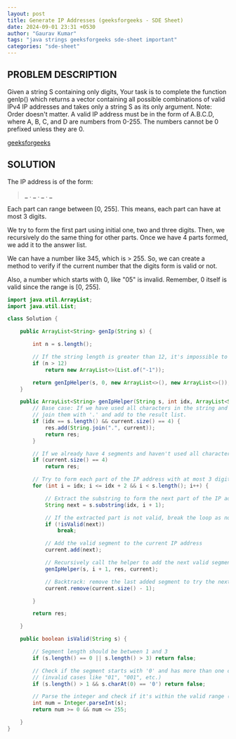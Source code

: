 ```yaml
---
layout: post
title: Generate IP Addresses (geeksforgeeks - SDE Sheet)
date: 2024-09-01 23:31 +0530
author: "Gaurav Kumar"
tags: "java strings geeksforgeeks sde-sheet important"
categories: "sde-sheet"
---
```


## PROBLEM DESCRIPTION

Given a string S containing only digits, Your task is to complete the function genIp() which returns a vector containing all possible combinations of valid IPv4 IP addresses and takes only a string S as its only argument.
Note: Order doesn't matter. A valid IP address must be in the form of A.B.C.D, where A, B, C, and D are numbers from 0-255. The numbers cannot be 0 prefixed unless they are 0.

[geeksforgeeks](https://www.geeksforgeeks.org/problems/generate-ip-addresses/1?page=5)

## SOLUTION

The IP address is of the form:

> **\_** . **\_** . **\_** . **\_**

Each part can range between [0, 255]. This means, each part can have at most 3 digits.

We try to form the first part using initial one, two and three digits. Then, we recursively do the same thing for other parts. Once we have 4 parts formed, we add it to the answer list.

We can have a number like 345, which is > 255. So, we can create a method to verify if the current number that the digits form is valid or not.

Also, a number which starts with 0, like "05" is invalid. Remember, 0 itself is valid since the range is [0, 255].

```java
import java.util.ArrayList;
import java.util.List;

class Solution {

    public ArrayList<String> genIp(String s) {

        int n = s.length();

        // If the string length is greater than 12, it's impossible to form a valid IP address.
        if (n > 12)
            return new ArrayList<>(List.of("-1"));

        return genIpHelper(s, 0, new ArrayList<>(), new ArrayList<>());
    }

    public ArrayList<String> genIpHelper(String s, int idx, ArrayList<String> res, ArrayList<String> current) {
        // Base case: If we have used all characters in the string and have exactly 4 segments,
        // join them with '.' and add to the result list.
        if (idx == s.length() && current.size() == 4) {
            res.add(String.join(".", current));
            return res;
        }

        // If we already have 4 segments and haven't used all characters, stop further processing.
        if (current.size() == 4)
            return res;

        // Try to form each part of the IP address with at most 3 digits
        for (int i = idx; i <= idx + 2 && i < s.length(); i++) {

            // Extract the substring to form the next part of the IP address
            String next = s.substring(idx, i + 1);

            // If the extracted part is not valid, break the loop as no further valid IP segments can be formed
            if (!isValid(next))
                break;

            // Add the valid segment to the current IP address
            current.add(next);

            // Recursively call the helper to add the next valid segment
            genIpHelper(s, i + 1, res, current);

            // Backtrack: remove the last added segment to try the next possibility
            current.remove(current.size() - 1);

        }

        return res;

    }

    public boolean isValid(String s) {

        // Segment length should be between 1 and 3
        if (s.length() == 0 || s.length() > 3) return false;

        // Check if the segment starts with '0' and has more than one character
        // (invalid cases like "01", "001", etc.)
        if (s.length() > 1 && s.charAt(0) == '0') return false;

        // Parse the integer and check if it's within the valid range (0 to 255)
        int num = Integer.parseInt(s);
        return num >= 0 && num <= 255;

    }
}
```
